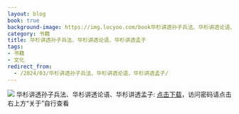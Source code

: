 ```yaml
---
layout: blog
book: true
background-image: https://img.locyoo.com/book华杉讲透孙子兵法、华杉讲透论语、华杉讲透孟子.jpg
category: 书籍
title: 华杉讲透孙子兵法、华杉讲透论语、华杉讲透孟子
tags:
- 书籍
- 文化
redirect_from:
  - /2024/03/华杉讲透孙子兵法、华杉讲透论语、华杉讲透孟子/
---
```

![](https://img.locyoo.com/book华杉讲透孙子兵法、华杉讲透论语、华杉讲透孟子.jpg)
华杉讲透孙子兵法、华杉讲透论语、华杉讲透孟子: <a name = "ref1" href="https://url18.ctfile.com/f/50983618-1063935464-df2fd5?p=3619">点击下载</a>，访问密码请点击右上方“关于”自行查看